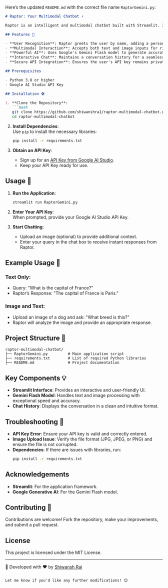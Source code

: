 Here’s the updated `README.md` with the correct file name `RaptorGemini.py`:  

```markdown
# Raptor: Your Multimodal Chatbot ⚡️  

Raptor is an intelligent and multimodal chatbot built with Streamlit. It leverages Google's Gemini Flash model to provide real-time responses to both text and image inputs. The chatbot offers a personalized experience by recognizing and greeting users.  

## Features 🌟  

- **User Recognition**: Raptor greets the user by name, adding a personal touch to the experience.  
- **Multimodal Interaction**: Accepts both text and image inputs for richer context and interaction.  
- **Powerful AI**: Uses Google's Gemini Flash model to generate accurate and fast responses.  
- **Interactive Chat**: Maintains a conversation history for a seamless chat experience.  
- **Secure API Integration**: Ensures the user's API key remains private and protected.  

## Prerequisites  

- Python 3.8 or higher  
- Google AI Studio API Key  

## Installation 🛠️  

1. **Clone the Repository**:  
   ```bash  
   git clone https://github.com/shiwanshra1/raptor-multimodal-chatbot.git  
   cd raptor-multimodal-chatbot  
   ```  

2. **Install Dependencies**:  
   Use `pip` to install the necessary libraries:  
   ```bash  
   pip install -r requirements.txt  
   ```  

3. **Obtain an API Key**:  
   - Sign up for an [API Key from Google AI Studio](https://aistudio.google.com/app/apikey).  
   - Keep your API Key ready for use.  

## Usage 🚀  

1. **Run the Application**:  
   ```bash  
   streamlit run RaptorGemini.py  
   ```  

2. **Enter Your API Key**:  
   When prompted, provide your Google AI Studio API Key.  

3. **Start Chatting**:  
   - Upload an image (optional) to provide additional context.  
   - Enter your query in the chat box to receive instant responses from Raptor.  

## Example Usage 📝  

### Text Only:  
- Query: "What is the capital of France?"  
- Raptor’s Response: "The capital of France is Paris."  

### Image and Text:  
- Upload an image of a dog and ask: "What breed is this?"  
- Raptor will analyze the image and provide an appropriate response.  

## Project Structure 📂  

```
raptor-multimodal-chatbot/  
├── RaptorGemini.py         # Main application script  
├── requirements.txt        # List of required Python libraries  
├── README.md               # Project documentation  
```  

## Key Components 💡  

- **Streamlit Interface**: Provides an interactive and user-friendly UI.  
- **Gemini Flash Model**: Handles text and image processing with exceptional speed and accuracy.  
- **Chat History**: Displays the conversation in a clean and intuitive format.  

## Troubleshooting 🔧  

- **API Key Error**: Ensure your API key is valid and correctly entered.  
- **Image Upload Issue**: Verify the file format (JPG, JPEG, or PNG) and ensure the file is not corrupted.  
- **Dependencies**: If there are issues with libraries, run:  
  ```bash  
  pip install -r requirements.txt  
  ```  

## Acknowledgements  

- **Streamlit**: For the application framework.  
- **Google Generative AI**: For the Gemini Flash model.  

## Contributing 🤝  

Contributions are welcome! Fork the repository, make your improvements, and submit a pull request.  

## License  

This project is licensed under the MIT License.  

---

🚀 Developed with ❤️ by [Shiwansh Rai](https://github.com/shiwanshra1)  
```  

Let me know if you'd like any further modifications! 😊